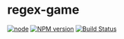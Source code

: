 # regex-game

[![node][node-image]][node-url]
[![NPM version][npm-image]][npm-url]
[![Build Status][buildstat-image]][buildstat-url]

[node-url]: https://nodejs.org/en/download/
[node-image]: https://img.shields.io/badge/node-8.4-blue.svg

[npm-url]: https://npmjs.org/package/how-to-markdown
[npm-image]: https://img.shields.io/badge/npm-5.4-orange.svg

[buildstat-url]: https://travis-ci.org/delda/regex-game
[buildstat-image]: https://travis-ci.org/delda/regex-game.svg?branch=master